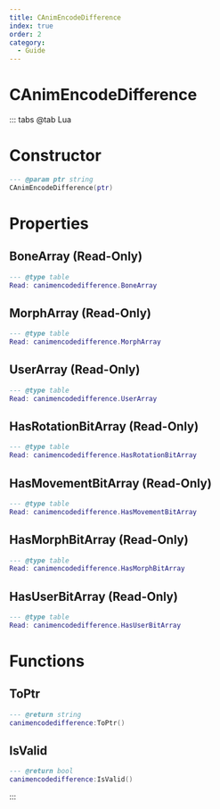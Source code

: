 ```yaml
---
title: CAnimEncodeDifference
index: true
order: 2
category:
  - Guide
---
```


# CAnimEncodeDifference

::: tabs
@tab Lua
# Constructor
```lua
--- @param ptr string
CAnimEncodeDifference(ptr)
```
# Properties
## BoneArray (Read-Only)
```lua
--- @type table
Read: canimencodedifference.BoneArray
```
## MorphArray (Read-Only)
```lua
--- @type table
Read: canimencodedifference.MorphArray
```
## UserArray (Read-Only)
```lua
--- @type table
Read: canimencodedifference.UserArray
```
## HasRotationBitArray (Read-Only)
```lua
--- @type table
Read: canimencodedifference.HasRotationBitArray
```
## HasMovementBitArray (Read-Only)
```lua
--- @type table
Read: canimencodedifference.HasMovementBitArray
```
## HasMorphBitArray (Read-Only)
```lua
--- @type table
Read: canimencodedifference.HasMorphBitArray
```
## HasUserBitArray (Read-Only)
```lua
--- @type table
Read: canimencodedifference.HasUserBitArray
```
# Functions
## ToPtr
```lua
--- @return string
canimencodedifference:ToPtr()
```
## IsValid
```lua
--- @return bool
canimencodedifference:IsValid()
```

:::